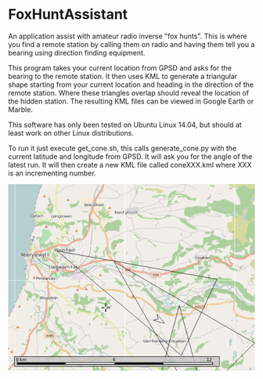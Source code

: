 # FoxHuntAssistant
An application assist with amateur radio inverse "fox hunts". 
This is where you find a remote station by calling them on radio and having them tell you a bearing using direction finding equipment. 

This program takes your current location from GPSD and asks for the bearing to the remote station. It then uses KML to generate a 
triangular shape starting from your current location and heading in the direction of the remote station. Where these triangles overlap 
should reveal the location of the hidden station. The resulting KML files can be viewed in Google Earth or Marble. 

This software has only been tested on Ubuntu Linux 14.04, but should at least work on other Linux distributions.

To run it just execute get_cone.sh, this calls generate_cone.py with the current latitude and longitude from GPSD. It will ask you for the
angle of the latest run. It will then create a new KML file called coneXXX.kml where XXX is an incrementing number. 

![example]

[example]: https://github.com/colinsauze/FoxHuntAssistant/raw/master/foxhunt.png "Example output"
